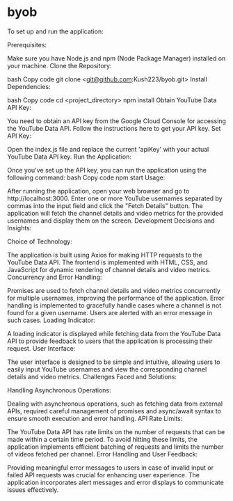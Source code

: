 # byob
To set up and run the application:

Prerequisites:

Make sure you have Node.js and npm (Node Package Manager) installed on your machine.
Clone the Repository:

bash
Copy code
git clone <git@github.com:Kush223/byob.git>
Install Dependencies:

bash
Copy code
cd <project_directory>
npm install
Obtain YouTube Data API Key:

You need to obtain an API key from the Google Cloud Console for accessing the YouTube Data API. Follow the instructions here to get your API key.
Set API Key:

Open the index.js file and replace the current 'apiKey' with your actual YouTube Data API key.
Run the Application:

Once you've set up the API key, you can run the application using the following command:
bash
Copy code
npm start
Usage:

After running the application, open your web browser and go to http://localhost:3000.
Enter one or more YouTube usernames separated by commas into the input field and click the "Fetch Details" button.
The application will fetch the channel details and video metrics for the provided usernames and display them on the screen.
Development Decisions and Insights:

Choice of Technology:

The application is built using Axios for making HTTP requests to the YouTube Data API.
The frontend is implemented with HTML, CSS, and JavaScript for dynamic rendering of channel details and video metrics.
Concurrency and Error Handling:

Promises are used to fetch channel details and video metrics concurrently for multiple usernames, improving the performance of the application.
Error handling is implemented to gracefully handle cases where a channel is not found for a given username. Users are alerted with an error message in such cases.
Loading Indicator:

A loading indicator is displayed while fetching data from the YouTube Data API to provide feedback to users that the application is processing their request.
User Interface:

The user interface is designed to be simple and intuitive, allowing users to easily input YouTube usernames and view the corresponding channel details and video metrics.
Challenges Faced and Solutions:

Handling Asynchronous Operations:

Dealing with asynchronous operations, such as fetching data from external APIs, required careful management of promises and async/await syntax to ensure smooth execution and error handling.
API Rate Limits:

The YouTube Data API has rate limits on the number of requests that can be made within a certain time period. To avoid hitting these limits, the application implements efficient batching of requests and limits the number of videos fetched per channel.
Error Handling and User Feedback:

Providing meaningful error messages to users in case of invalid input or failed API requests was crucial for enhancing user experience. The application incorporates alert messages and error displays to communicate issues effectively.